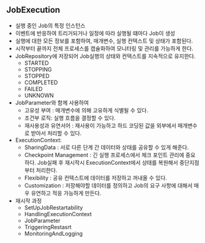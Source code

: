 ## JobExecution
- 실행 중인 Job의 특정 인스턴스
- 이벤트에 반응하여 트리거되거나 일정에 따라 실행될 떄마다 Job이 생성
- 실행에 대한 모든 정보를 포함하여, 매개변수, 실행 컨텍스트 및 상태가 포함된다.
- 시작부터 끝까지 전체 프로세스를 캡슐화하여 모니터링 및 관리를 가능하게 한다.
- JobRepository에 저장되어 Job실행의 상태와 컨텍스트를 지속적으로 유지한다.
	- STARTED
	- STOPPING
	- STOPPED
	- COMPLETED
	- FAILED
	- UNKNOWN
- JobParameter와 함께 사용하여
	- 고유성 부여 : 매개변수에 의해 고유하게 식별될 수 있다.
	- 조건부 로직: 실행 흐름을 결정할 수 있다.
	- 재사용성과 유연서어 : 재사용이 가능하고 하드 코딩된 값을 외부에서 매개변수로 받아서 처리할 수 있다.
- ExecutionContext:
	- SharingData : 서로 다른 단계 간 데이터와 상태를 공유할 수 있게 해준다.
	- Checkpoint Management : 긴 실행 프로세스에서 체크 포인트 관리에 중요하다. Job실패 후 재시작시 ExecutionContext에서 상태를 복원해서 중단지점부터 처리한다.
	- Flexibility : 공유 컨텍스트에 데이터를 저장하고 꺼내올 수 있다.
	- Customization : 저장해야할 데이터를 정의하고 Job의 요구 사항에 대해서 매우 유연하고 적응 가능하게 만든다.
- 재시작 과정
	- SetUpJobRestartability
	- HandlingExecutionContext
	- JobParameter
	- TriggeringRestasrt
	- MonitoringAndLogging
